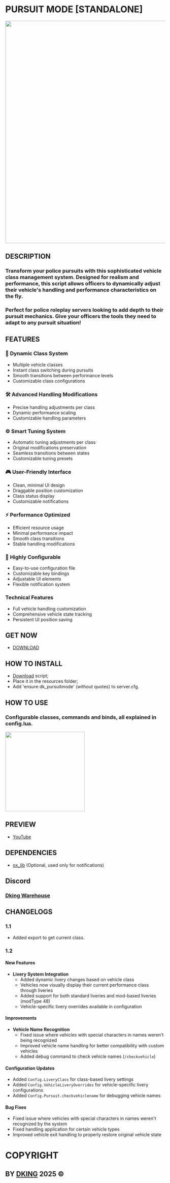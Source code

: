 # PURSUIT MODE [STANDALONE]

<div align="center">
<img src="https://github.com/Dking07/fivem-pursuit-mode/blob/main/THUMB.png" width="700px" />
</div>

## DESCRIPTION

### Transform your police pursuits with this sophisticated vehicle class management system. Designed for realism and performance, this script allows officers to dynamically adjust their vehicle's handling and performance characteristics on the fly.
### Perfect for police roleplay servers looking to add depth to their pursuit mechanics. Give your officers the tools they need to adapt to any pursuit situation!

## FEATURES

### 🚓 **Dynamic Class System**
- Multiple vehicle classes
- Instant class switching during pursuits
- Smooth transitions between performance levels
- Customizable class configurations

### 🛠️ **Advanced Handling Modifications**
- Precise handling adjustments per class
- Dynamic performance scaling
- Customizable handling parameters

### ⚙️ **Smart Tuning System**
- Automatic tuning adjustments per class
- Original modifications preservation
- Seamless transitions between states
- Customizable tuning presets

### 🎮 **User-Friendly Interface**
- Clean, minimal UI design
- Draggable position customization
- Class status display
- Customizable notifications

### ⚡ **Performance Optimized**
- Efficient resource usage
- Minimal performance impact
- Smooth class transitions
- Stable handling modifications

### 🔧 **Highly Configurable**
- Easy-to-use configuration file
- Customizable key bindings
- Adjustable UI elements
- Flexible notification system

### Technical Features
- Full vehicle handling customization
- Comprehensive vehicle state tracking
- Persistent UI position saving

## GET NOW

* [DOWNLOAD](https://dking.tebex.io/package/6582383)

## HOW TO INSTALL

* [Download](https://keymaster.fivem.net/asset-grants) script;
* Place it in the resources folder;
* Add 'ensure dk_pursuitmode' (without quotes) to server.cfg.

## HOW TO USE

### Configurable classes, commands and binds, all explained in config.lua.
<div align="left">
<img src="https://github.com/Dking07/fivem-pursuit-mode/blob/main/config.png" width="250px" />
</div>

## PREVIEW

* [YouTube](https://youtu.be/SDDCsqalixM)

## DEPENDENCIES

* [ox_lib](https://github.com/overextended/ox_lib) (Optional, used only for notifications)

## Discord

### [Dking Warehouse](https://discord.gg/Rw6vjcXspG)

## CHANGELOGS

### 1.1

* Added export to get current class.

### 1.2

#### New Features
- **Livery System Integration**
  - Added dynamic livery changes based on vehicle class
  - Vehicles now visually display their current performance class through liveries
  - Added support for both standard liveries and mod-based liveries (modType 48)
  - Vehicle-specific livery overrides available in configuration

#### Improvements
- **Vehicle Name Recognition**
  - Fixed issue where vehicles with special characters in names weren't being recognized
  - Improved vehicle name handling for better compatibility with custom vehicles
  - Added debug command to check vehicle names (`/checkvehicle`)

#### Configuration Updates
- Added `Config.LiveryClass` for class-based livery settings
- Added `Config.VehicleLiveryOverrides` for vehicle-specific livery configurations
- Added `Config.Pursuit.checkvehiclename` for debugging vehicle names

#### Bug Fixes
- Fixed issue where vehicles with special characters in names weren't recognized by the system
- Fixed handling application for certain vehicle types
- Improved vehicle exit handling to properly restore original vehicle state

# COPYRIGHT

## BY [DKING](https://github.com/Dking07) 2025 ©